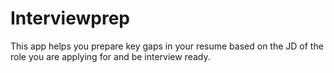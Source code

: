 # Interviewprep
This app helps you prepare key gaps in your resume based on the JD of the role you are applying for and be interview ready.
